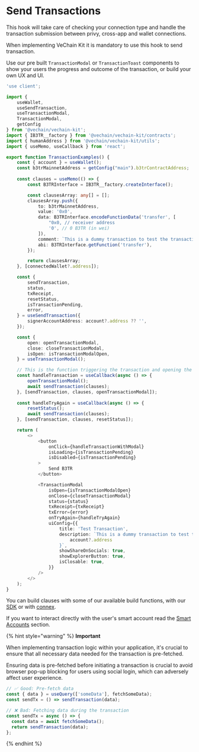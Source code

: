 # Send Transactions

This hook will take care of checking your connection type and handle the transaction submission between privy, cross-app and wallet connections.

When implementing VeChain Kit it is mandatory to use this hook to send transaction.

Use our pre built `TransactionModal` or `TransactionToast` components to show your users the progress and outcome of the transaction, or build your own UX and UI.

```typescript
'use client';

import {
    useWallet,
    useSendTransaction,
    useTransactionModal,
    TransactionModal,
    getConfig
} from '@vechain/vechain-kit';
import { IB3TR__factory } from '@vechain/vechain-kit/contracts';
import { humanAddress } from '@vechain/vechain-kit/utils';
import { useMemo, useCallback } from 'react';

export function TransactionExamples() {
    const { account } = useWallet();
    const b3trMainnetAddress = getConfig("main").b3trContractAddress;
    
    const clauses = useMemo(() => {
        const B3TRInterface = IB3TR__factory.createInterface();

        const clausesArray: any[] = [];
        clausesArray.push({
            to: b3trMainnetAddress,
            value: '0x0',
            data: B3TRInterface.encodeFunctionData('transfer', [
                "0x0, // receiver address
                '0', // 0 B3TR (in wei)
            ]),
            comment: `This is a dummy transaction to test the transaction modal. Confirm to transfer ${0} B3TR to ${humanAddress("Ox0")}`,
            abi: B3TRInterface.getFunction('transfer'),
        });

        return clausesArray;
    }, [connectedWallet?.address]);

    const {
        sendTransaction,
        status,
        txReceipt,
        resetStatus,
        isTransactionPending,
        error,
    } = useSendTransaction({
        signerAccountAddress: account?.address ?? '',
    });

    const {
        open: openTransactionModal,
        close: closeTransactionModal,
        isOpen: isTransactionModalOpen,
    } = useTransactionModal();

    // This is the function triggering the transaction and opening the modal
    const handleTransaction = useCallback(async () => {
        openTransactionModal();
        await sendTransaction(clauses);
    }, [sendTransaction, clauses, openTransactionModal]);
    
    const handleTryAgain = useCallback(async () => {
        resetStatus();
        await sendTransaction(clauses);
    }, [sendTransaction, clauses, resetStatus]);

    return (
        <>
            <button
                onClick={handleTransactionWithModal}
                isLoading={isTransactionPending}
                isDisabled={isTransactionPending}
            >
                Send B3TR
            </button>

            <TransactionModal
                isOpen={isTransactionModalOpen}
                onClose={closeTransactionModal}
                status={status}
                txReceipt={txReceipt}
                txError={error}
                onTryAgain={handleTryAgain}
                uiConfig={{
                    title: 'Test Transaction',
                    description: `This is a dummy transaction to test the transaction modal. Confirm to transfer ${0} B3TR to ${
                        account?.address
                    }`,
                    showShareOnSocials: true,
                    showExplorerButton: true,
                    isClosable: true,
                }}
            />
        </>
    );
}

```

You can build clauses with some of our available build functions, with our [SDK](https://docs.vechain.org/developer-resources/sdks-and-providers/sdk) or  with [connex](https://docs.vechain.org/developer-resources/sdks-and-providers/connex).

If you want to interact directly with the user's smart account read the [Smart Accounts](../social-login/smart-accounts.md#multiclause-transactions) section.

{% hint style="warning" %}
**Important**

When implementing transaction logic within your application, it's crucial to ensure that all necessary data needed for the transaction is pre-fetched.

Ensuring data is pre-fetched before initiating a transaction is crucial to avoid browser pop-up blocking for users using social login, which can adversely affect user experience.

```javascript
// ✅ Good: Pre-fetch data
const { data } = useQuery(['someData'], fetchSomeData);
const sendTx = () => sendTransaction(data);

// ❌ Bad: Fetching data during the transaction
const sendTx = async () => {
  const data = await fetchSomeData();
  return sendTransaction(data);
};
```
{% endhint %}

